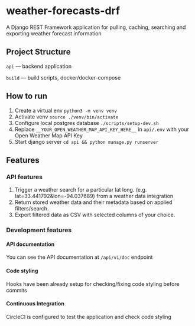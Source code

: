 # weather-forecasts-drf
A Django REST Framework application for pulling, caching, searching and exporting weather forecast information

## Project Structure

`api` — backend application

`build` — build scripts, docker/docker-compose

## How to run
1. Create a virtual env `python3 -m venv venv`
2. Activate venv `source ./venv/bin/activate`
3. Configure local postgres database `./scripts/setup-dev.sh`
4. Replace `__YOUR_OPEN_WEATHER_MAP_API_KEY_HERE__` in `api/.env` with your Open Weather Map API Key 
4. Start django server `cd api && python manage.py runserver`

## Features
### API features
1. Trigger a weather search for a particular lat long. (e.g. lat=33.441792&amp;lon=-94.037689) from a weather data integration
2. Return stored weather data and their metadata based on applied filters/search.
3. Export filtered data as CSV with selected columns of your choice.
### Development features
#### API documentation
You can see the API documentation at `/api/v1/doc` endpoint
#### Code styling
Hooks have been already setup for checking/fixing code styling before commits
#### Continuous Integration
CircleCI is configured to test the application and check code styling
